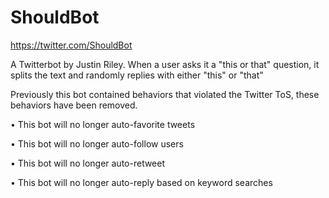 # ShouldBot

https://twitter.com/ShouldBot

A Twitterbot by Justin Riley. When a user asks it a "this or that" question, it splits the text and randomly replies with either "this" or "that"

Previously this bot contained behaviors that violated the Twitter ToS, these behaviors have been removed.

  • This bot will no longer auto-favorite tweets

  • This bot will no longer auto-follow users

  • This bot will no longer auto-retweet

  • This bot will no longer auto-reply based on keyword searches
